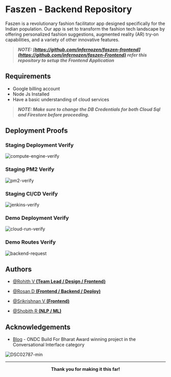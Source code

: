 
# Faszen - Backend Repository

Faszen is a revolutionary fashion facilitator app designed specifically for the Indian population. Our app is set to transform the fashion tech landscape by offering personalized fashion suggestions, augmented reality (AR) try-on capabilities, and a variety of other innovative features.

> ***NOTE: [https://github.com/infernozen/faszen-frontend](https://github.com/infernozen/faszen-Frontend) refer this repository to setup the Frontend Application***
## Requirements

+ Google billing account
+ Node Js Installed
+ Have a basic understanding of cloud services

> ***NOTE: Make sure to change the DB Credentials for both Cloud Sql and Firestore before proceeding.***
## Deployment Proofs

<h3 padding-up=0>Staging Deployment Verify</h3>

![compute-engine-verify](https://github.com/user-attachments/assets/cc8f2842-ddf2-4aa2-8b78-443cfde1ecba)

<h3 padding-up=0>Staging PM2 Verify</h3>

![pm2-verify](https://github.com/user-attachments/assets/66dbe03e-ec43-41bd-88d5-3cb422afb499)

<h3 padding-up=0>Staging CI/CD Verify</h3>

![jenkins-verify](https://github.com/user-attachments/assets/c47bf43f-db36-490c-bef4-95509a15e0cc)

<h3 padding-up=0>Demo Deployment Verify</h3>

![cloud-run-verify](https://github.com/user-attachments/assets/7e987253-041e-4a7e-ab20-8474cacffbe3)

<h3 padding-up=0>Demo Routes Verify</h3>

![backend-request](https://github.com/user-attachments/assets/f3ec924a-e5f1-4645-8fdc-f9aa2cf7be6f)




  

## Authors

- [@Rohith V **(Team Lead / Design / Frontend)**](https://www.github.com/Rohith2825)

- [@Rosan D **(Frontend / Backend / Deploy)**](https://www.github.com/infernozen)

- [@Srikrishnan V **(Frontend)**](https://www.github.com/Srikrishnan2004)

- [@Shobith R **(NLP / ML)**](https://www.github.com/cool-skr)


## Acknowledgements

- [Blog](https://ondc.org/buildforbharat/) - ONDC Build For Bharat Award winning project in the Conversational Interface category
  
![DSC02787-min](https://github.com/user-attachments/assets/9303cbe5-548d-4617-b72c-cc94a4080988)

---

<p align="center">
  <b>Thank you for making it this far!</b>
</p>



